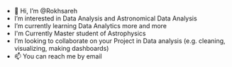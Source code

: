 - 👋 Hi, I’m @Rokhsareh
- I’m interested in Data Analysis and Astronomical Data Analysis
- I’m currently learning Data Analytics more and more
- I'm Currently Master student of Astrophysics
- I’m looking to collaborate on your Project in Data analysis (e.g. cleaning, visualizing, making dashboards)
- 📫 You can reach me by email

<!---
Rokhsa/Rokhsa is a ✨ special ✨ repository because its `README.md` (this file) appears on your GitHub profile.
You can click the Preview link to take a look at your changes.
--->
